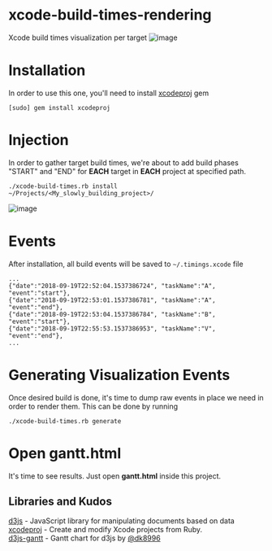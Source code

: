 # xcode-build-times-rendering
Xcode build times visualization per target
![image](https://user-images.githubusercontent.com/119268/45782819-abd2aa00-bc6c-11e8-9ee0-114c020f238a.png)

# Installation
In order to use this one, you'll need to install [xcodeproj](https://www.rubydoc.info/gems/xcodeproj) gem
```
[sudo] gem install xcodeproj
```
# Injection
In order to gather target build times, we're about to add build phases "START" and "END" for **EACH** target in **EACH** project at specified path.
```
./xcode-build-times.rb install ~/Projects/<My_slowly_building_project>/
```
![image](https://user-images.githubusercontent.com/119268/45782420-898c5c80-bc6b-11e8-9200-d54dbc5ea56f.png)

# Events
After installation, all build events will be saved to `~/.timings.xcode` file
```
...
{"date":"2018-09-19T22:52:04.1537386724", "taskName":"A", "event":"start"},
{"date":"2018-09-19T22:53:01.1537386781", "taskName":"A", "event":"end"},
{"date":"2018-09-19T22:53:04.1537386784", "taskName":"B", "event":"start"},
{"date":"2018-09-19T22:55:53.1537386953", "taskName":"V", "event":"end"},
...
```

# Generating Visualization Events
Once desired build is done, it's time to dump raw events in place we need in order to render them.
This can be done by running
```
./xcode-build-times.rb generate
```

# Open gantt.html
It's time to see results. Just open **gantt.html** inside this project.

## Libraries and Kudos
[d3js](https://d3js.org/) - JavaScript library for manipulating documents based on data  
[xcodeproj](https://github.com/CocoaPods/Xcodeproj) - Create and modify Xcode projects from Ruby.  
[d3js-gantt](https://github.com/dk8996/Gantt-Chart) - Gantt chart for d3js by [@dk8996](https://github.com/dk8996)

